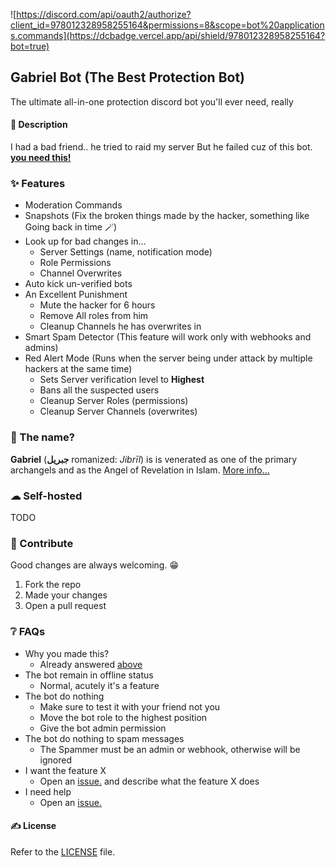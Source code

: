 ![https://discord.com/api/oauth2/authorize?client_id=978012328958255164&permissions=8&scope=bot%20applications.commands](https://dcbadge.vercel.app/api/shield/978012328958255164?bot=true)

## Gabriel Bot (The Best Protection Bot)
The ultimate all-in-one protection discord bot you'll ever need, really

#### 📖 Description
I had a bad friend.. he tried to raid my server
But he failed cuz of this bot. [**you need this!**](https://discord.com/api/oauth2/authorize?client_id=978012328958255164&permissions=8&scope=bot%20applications.commands)


### ✨ Features
- Moderation Commands
- Snapshots (Fix the broken things made by the hacker, something like Going back in time 🪄)
- Look up for bad changes in...
  - Server Settings (name, notification mode)
  - Role Permissions
  - Channel Overwrites
- Auto kick un-verified bots
- An Excellent Punishment
  - Mute the hacker for 6 hours
  - Remove All roles from him
  - Cleanup Channels he has overwrites in
- Smart Spam Detector (This feature will work only with webhooks and admins)
- Red Alert Mode (Runs when the server being under attack by multiple hackers at the same time)
  - Sets Server verification level to **Highest**
  - Bans all the suspected users
  - Cleanup Server Roles (permissions)
  - Cleanup Server Channels (overwrites)

### 🤔 The name?
**Gabriel** (**جبريل** romanized: *Jibrīl*) is is venerated as one of the primary archangels and as the Angel of Revelation in Islam. [More info...](https://en.wikipedia.org/wiki/Gabriel)

### ☁ Self-hosted
TODO

### 🙌 Contribute
Good changes are always welcoming. 😁
1. Fork the repo
2. Made your changes
3. Open a pull request

### ❔ FAQs
- Why you made this?
  - Already answered [above](#📖-description)
- The bot remain in offline status
  - Normal, acutely it's a feature
- The bot do nothing
  - Make sure to test it with your friend not you
  - Move the bot role to the highest position
  - Give the bot admin permission
- The bot do nothing to spam messages
  - The Spammer must be an admin or webhook, otherwise will be ignored
- I want the feature X
  - Open an [issue.](https://github.com/abdulrahman1s/Gabriel-bot/issues) and describe what the feature X does
- I need help
  - Open an [issue.](https://github.com/abdulrahman1s/Gabriel-bot/issues)



#### ✍ License
Refer to the [LICENSE](LICENSE) file.
